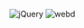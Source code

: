 ![jQuery](https://user-images.githubusercontent.com/69578414/142883940-07cd540e-86f2-40f0-8731-6f120654f3dd.png)
![webd](https://user-images.githubusercontent.com/69578414/146966588-cdb2cc3e-3bce-40df-8716-9ce89f17715c.png)
